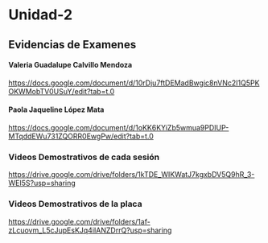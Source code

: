 # Unidad-2
## Evidencias de Examenes 
#### Valeria Guadalupe Calvillo Mendoza
https://docs.google.com/document/d/10rDju7ftDEMadBwgic8nVNc2I1Q5PKOKWMobTV0USuY/edit?tab=t.0

#### Paola Jaqueline López Mata
https://docs.google.com/document/d/1oKK6KYiZb5wmua9PDIUP-MTqddEWu731ZQORR0EwgPw/edit?tab=t.0

### Videos Demostrativos de cada sesión
https://drive.google.com/drive/folders/1kTDE_WIKWatJ7kgxbDV5Q9hR_3-WEI5S?usp=sharing

### Videos Demostrativos de la placa
https://drive.google.com/drive/folders/1af-zLcuovm_L5cJupEsKJq4iIANZDrrQ?usp=sharing
